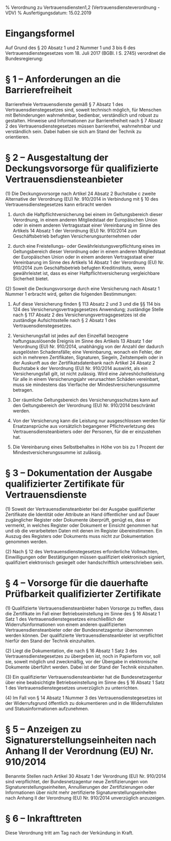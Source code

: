 % Verordnung zu Vertrauensdiensten1,2  (Vertrauensdiensteverordnung - VDV)
% Ausfertigungsdatum: 15.02.2019
 
# Eingangsformel

Auf Grund des § 20 Absatz 1 und 2 Nummer 1 und 3 bis 6 des Vertrauensdienstegesetzes vom 18. Juli 2017 (BGBl. I S. 2745) verordnet die Bundesregierung:

# § 1 – Anforderungen an die Barrierefreiheit

Barrierefreie Vertrauensdienste gemäß § 7 Absatz 1 des Vertrauensdienstegesetzes sind, soweit technisch möglich, für Menschen mit Behinderungen wahrnehmbar, bedienbar, verständlich und robust zu gestalten. Hinweise und Informationen zur Barrierefreiheit nach § 7 Absatz 2 des Vertrauensdienstegesetzes müssen barrierefrei, wahrnehmbar und verständlich sein. Dabei haben sie sich am Stand der Technik zu orientieren.

# § 2 – Ausgestaltung der Deckungsvorsorge für qualifizierte Vertrauensdiensteanbieter

(1) Die Deckungsvorsorge nach Artikel 24 Absatz 2 Buchstabe c zweite Alternative der Verordnung (EU) Nr. 910/2014 in Verbindung mit § 10 des Vertrauensdienstegesetzes kann erbracht werden

1. durch die Haftpflichtversicherung bei einem im Geltungsbereich dieser Verordnung, in einem anderen Mitgliedstaat der Europäischen Union oder in einem anderen Vertragsstaat einer Vereinbarung im Sinne des Artikels 14 Absatz 1 der Verordnung (EU) Nr. 910/2014 zum Geschäftsbetrieb befugten Versicherungsunternehmen oder

2. durch eine Freistellungs- oder Gewährleistungsverpflichtung eines im Geltungsbereich dieser Verordnung oder in einem anderen Mitgliedstaat der Europäischen Union oder in einem anderen Vertragsstaat einer Vereinbarung im Sinne des Artikels 14 Absatz 1 der Verordnung (EU) Nr. 910/2014 zum Geschäftsbetrieb befugten Kreditinstituts, wenn gewährleistet ist, dass es einer Haftpflichtversicherung vergleichbare Sicherheit bietet.

(2) Soweit die Deckungsvorsorge durch eine Versicherung nach Absatz 1 Nummer 1 erbracht wird, gelten die folgenden Bestimmungen:

1. Auf diese Versicherung finden § 113 Absatz 2 und 3 und die §§ 114 bis 124 des Versicherungsvertragsgesetzes Anwendung; zuständige Stelle nach § 117 Absatz 2 des Versicherungsvertragsgesetzes ist die zuständige Aufsichtsstelle nach § 2 Absatz 1 des Vertrauensdienstegesetzes.

2. Versicherungsfall ist jedes auf den Einzelfall bezogene haftungsauslösende Ereignis im Sinne des Artikels 13 Absatz 1 der Verordnung (EU) Nr. 910/2014, unabhängig von der Anzahl der dadurch ausgelösten Schadensfälle; eine Vereinbarung, wonach ein Fehler, der sich in mehreren Zertifikaten, Signaturen, Siegeln, Zeitstempeln oder in der Auskunft aus der Zertifikatsdatenbank nach Artikel 24 Absatz 2 Buchstabe k der Verordnung (EU) Nr. 910/2014 auswirkt, als ein Versicherungsfall gilt, ist nicht zulässig. Wird eine Jahreshöchstleistung für alle in einem Versicherungsjahr verursachten Schäden vereinbart, muss sie mindestens das Vierfache der Mindestversicherungssumme betragen.

3. Der räumliche Geltungsbereich des Versicherungsschutzes kann auf den Geltungsbereich der Verordnung (EU) Nr. 910/2014 beschränkt werden.

4. Von der Versicherung kann die Leistung nur ausgeschlossen werden für Ersatzansprüche aus vorsätzlich begangener Pflichtverletzung des Vertrauensdiensteanbieters oder der Personen, für die er einzustehen hat.

5. Die Vereinbarung eines Selbstbehaltes in Höhe von bis zu 1 Prozent der Mindestversicherungssumme ist zulässig.

# § 3 – Dokumentation der Ausgabe qualifizierter Zertifikate für Vertrauensdienste

(1) Soweit der Vertrauensdiensteanbieter bei der Ausgabe qualifizierter Zertifikate die Identität oder Attribute an Hand öffentlicher und auf Dauer zugänglicher Register oder Dokumente überprüft, genügt es, dass er vermerkt, in welches Register oder Dokument er Einsicht genommen hat und ob die verarbeiteten Daten mit denen im Register übereinstimmen. Ein Auszug des Registers oder Dokuments muss nicht zur Dokumentation genommen werden.

(2) Nach § 12 des Vertrauensdienstegesetzes erforderliche Vollmachten, Einwilligungen oder Bestätigungen müssen qualifiziert elektronisch signiert, qualifiziert elektronisch gesiegelt oder handschriftlich unterschrieben sein.

# § 4 – Vorsorge für die dauerhafte Prüfbarkeit qualifizierter Zertifikate

(1) Qualifizierte Vertrauensdiensteanbieter haben Vorsorge zu treffen, dass die Zertifikate im Fall einer Betriebseinstellung im Sinne des § 16 Absatz 1 Satz 1 des Vertrauensdienstegesetzes einschließlich der Widerrufsinformationen von einem anderen qualifizierten Vertrauensdiensteanbieter oder der Bundesnetzagentur übernommen werden können. Der qualifizierte Vertrauensdiensteanbieter ist verpflichtet hierfür den Stand der Technik einzuhalten.

(2) Liegt die Dokumentation, die nach § 16 Absatz 1 Satz 3 des Vertrauensdienstegesetzes zu übergeben ist, noch in Papierform vor, soll sie, soweit möglich und zweckmäßig, vor der Übergabe in elektronische Dokumente überführt werden. Dabei ist der Stand der Technik einzuhalten.

(3) Ein qualifizierter Vertrauensdiensteanbieter hat die Bundesnetzagentur über eine beabsichtigte Betriebseinstellung im Sinne des § 16 Absatz 1 Satz 1 des Vertrauensdienstegesetzes unverzüglich zu unterrichten.

(4) Im Fall von § 14 Absatz 1 Nummer 3 des Vertrauensdienstegesetzes ist der Widerrufsgrund öffentlich zu dokumentieren und in die Widerrufslisten und Statusinformationen aufzunehmen.

# § 5 – Anzeigen zu Signaturerstellungseinheiten nach Anhang II der Verordnung (EU) Nr. 910/2014

Benannte Stellen nach Artikel 30 Absatz 1 der Verordnung (EU) Nr. 910/2014 sind verpflichtet, der Bundesnetzagentur neue Zertifizierungen von Signaturerstellungseinheiten, Annullierungen der Zertifizierungen oder Informationen über nicht mehr zertifizierte Signaturerstellungseinheiten nach Anhang II der Verordnung (EU) Nr. 910/2014 unverzüglich anzuzeigen.

# § 6 – Inkrafttreten

Diese Verordnung tritt am Tag nach der Verkündung in Kraft.

